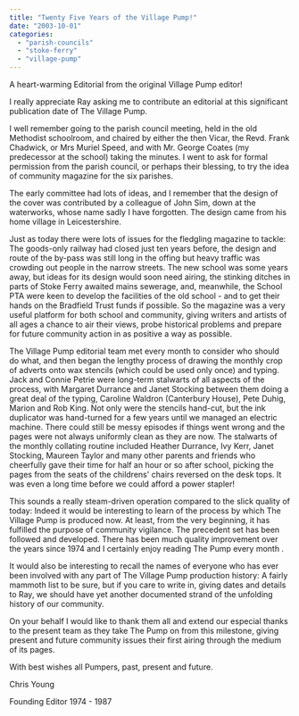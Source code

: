 ```yaml
---
title: "Twenty Five Years of the Village Pump!"
date: "2003-10-01"
categories: 
  - "parish-councils"
  - "stoke-ferry"
  - "village-pump"
---
```


A heart-warming Editorial from the original Village Pump editor!

I really appreciate Ray asking me to contribute an editorial at this significant publication date of The Village Pump.

I well remember going to the parish council meeting, held in the old Methodist schoolroom, and chaired by either the then Vicar, the Revd. Frank Chadwick, or Mrs Muriel Speed, and with Mr. George Coates (my predecessor at the school) taking the minutes. I went to ask for formal permission from the parish council, or perhaps their blessing, to try the idea of community magazine for the six parishes.

The early committee had lots of ideas, and I remember that the design of the cover was contributed by a colleague of John Sim, down at the waterworks, whose name sadly I have forgotten. The design came from his home village in Leicestershire.

Just as today there were lots of issues for the fledgling magazine to tackle: The goods-only railway had closed just ten years before, the design and route of the by-pass was still long in the offing but heavy traffic was crowding out people in the narrow streets. The new school was some years away, but ideas for its design would soon need airing, the stinking ditches in parts of Stoke Ferry awaited mains sewerage, and, meanwhile, the School PTA were keen to develop the facilities of the old school - and to get their hands on the Bradfield Trust funds if possible. So the magazine was a very useful platform for both school and community, giving writers and artists of all ages a chance to air their views, probe historical problems and prepare for future community action in as positive a way as possible.

The Village Pump editorial team met every month to consider who should do what, and then began the lengthy process of drawing the monthly crop of adverts onto wax stencils (which could be used only once) and typing. Jack and Connie Petrie were long-term stalwarts of all aspects of the process, with Margaret Durrance and Janet Stocking between them doing a great deal of the typing, Caroline Waldron (Canterbury House), Pete Duhig, Marion and Rob King. Not only were the stencils hand-cut, but the ink duplicator was hand-turned for a few years until we managed an electric machine. There could still be messy episodes if things went wrong and the pages were not always uniformly clean as they are now. The stalwarts of the monthly collating routine included Heather Durrance, Ivy Kerr, Janet Stocking, Maureen Taylor and many other parents and friends who cheerfully gave their time for half an hour or so after school, picking the pages from the seats of the childrens' chairs reversed on the desk tops. It was even a long time before we could afford a power stapler!

This sounds a really steam-driven operation compared to the slick quality of today: Indeed it would be interesting to learn of the process by which The Village Pump is produced now. At least, from the very beginning, it has fulfilled the purpose of community vigilance. The precedent set has been followed and developed. There has been much quality improvement over the years since 1974 and I certainly enjoy reading The Pump every month .

It would also be interesting to recall the names of everyone who has ever been involved with any part of The Village Pump production history: A fairly mammoth list to be sure, but if you care to write in, giving dates and details to Ray, we should have yet another documented strand of the unfolding history of our community.

On your behalf I would like to thank them all and extend our especial thanks to the present team as they take The Pump on from this milestone, giving present and future community issues their first airing through the medium of its pages.

With best wishes all Pumpers, past, present and future.

Chris Young

Founding Editor 1974 - 1987
